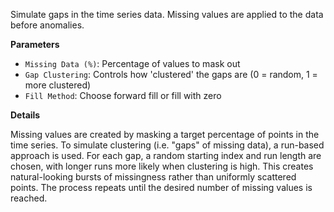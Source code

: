 Simulate gaps in the time series data. Missing values are applied to the data before anomalies.

**Parameters**
- `Missing Data (%)`: Percentage of values to mask out
- `Gap Clustering`: Controls how 'clustered' the gaps are (0 = random, 1 = more clustered)
- `Fill Method`: Choose forward fill or fill with zero

**Details**

Missing values are created by masking a target percentage of points in the time series. To simulate clustering (i.e. "gaps" of missing data), a run-based approach is used. For each gap, a random starting index and run length are chosen, with longer runs more likely when clustering is high. This creates natural-looking bursts of missingness rather than uniformly scattered points. The process repeats until the desired number of missing values is reached.